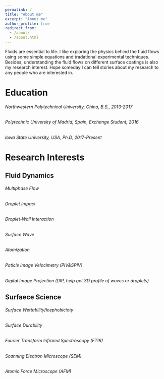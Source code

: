 ```yaml
---
permalink: /
title: "About me"
excerpt: "About me"
author_profile: true
redirect_from: 
  - /about/
  - /about.html
---
```


Fluids are essential to life. I like exploring the physics behind the fluid flows using some simple equations and tradational experimental techniques. Besides, understanding the fluid flows on different surface coatings is also my research interest. Hope someday I can tell stories about my research to any people who are interested in.


# Education

###### Northwestern Polytechnical University, China, B.S., 2013-2017
###### Polytechnic University of Madrid, Spain, Exchange Student, 2016
###### Iowa State University, USA, Ph.D, 2017-Present


# Research Interests

## Fluid Dynamics
###### Multiphase Flow
###### Droplet Impact
###### Droplet-Wall Interaction
###### Surface Wave
###### Atomization
###### Paticle Image Velocimetry (PIV&SPIV)
###### Digital Image Projection (DIP, help get 3D profile of waves or droplets)

## Surfaece Science
###### Surface Wettability/Icephobicicty
###### Surface Durability
###### Fourier Transform Infrared Spectroscopy (FTIR)
###### Scanning Electron Microscope (SEM)
###### Atomic Force Microscope (AFM)
